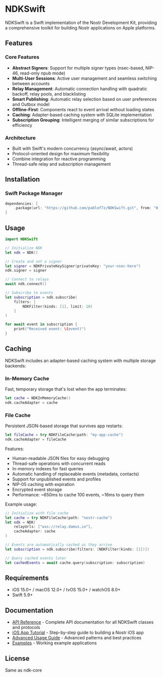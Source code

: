 # NDKSwift

NDKSwift is a Swift implementation of the Nostr Development Kit, providing a comprehensive toolkit for building Nostr applications on Apple platforms.

## Features

### Core Features
- **Abstract Signers**: Support for multiple signer types (nsec-based, NIP-46, read-only npub mode)
- **Multi-User Sessions**: Active user management and seamless switching between accounts
- **Relay Management**: Automatic connection handling with quadratic backoff, relay pools, and blacklisting
- **Smart Publishing**: Automatic relay selection based on user preferences and Outbox model
- **Offline-First**: Components react to event arrival without loading states
- **Caching**: Adapter-based caching system with SQLite implementation
- **Subscription Grouping**: Intelligent merging of similar subscriptions for efficiency

### Architecture
- Built with Swift's modern concurrency (async/await, actors)
- Protocol-oriented design for maximum flexibility
- Combine integration for reactive programming
- Thread-safe relay and subscription management

## Installation

### Swift Package Manager

```swift
dependencies: [
    .package(url: "https://github.com/pablof7z/NDKSwift.git", from: "0.1.0")
]
```

## Usage

```swift
import NDKSwift

// Initialize NDK
let ndk = NDK()

// Create and set a signer
let signer = NDKPrivateKeySigner(privateKey: "your-nsec-here")
ndk.signer = signer

// Connect to relays
await ndk.connect()

// Subscribe to events
let subscription = ndk.subscribe(
    filters: [
        NDKFilter(kinds: [1], limit: 10)
    ]
)

for await event in subscription {
    print("Received event: \(event)")
}
```

## Caching

NDKSwift includes an adapter-based caching system with multiple storage backends:

### In-Memory Cache
Fast, temporary storage that's lost when the app terminates:

```swift
let cache = NDKInMemoryCache()
ndk.cacheAdapter = cache
```

### File Cache
Persistent JSON-based storage that survives app restarts:

```swift
let fileCache = try NDKFileCache(path: "my-app-cache")
ndk.cacheAdapter = fileCache
```

Features:
- Human-readable JSON files for easy debugging
- Thread-safe operations with concurrent reads
- In-memory indexes for fast queries
- Automatic handling of replaceable events (metadata, contacts)
- Support for unpublished events and profiles
- NIP-05 caching with expiration
- Encrypted event storage
- Performance: ~650ms to cache 100 events, ~16ms to query them

Example usage:
```swift
// Initialize with file cache
let cache = try NDKFileCache(path: "nostr-cache")
let ndk = NDK(
    relayUrls: ["wss://relay.damus.io"],
    cacheAdapter: cache
)

// Events are automatically cached as they arrive
let subscription = ndk.subscribe(filters: [NDKFilter(kinds: [1])])

// Query cached events later
let cachedEvents = await cache.query(subscription: subscription)
```

## Requirements

- iOS 15.0+ / macOS 12.0+ / tvOS 15.0+ / watchOS 8.0+
- Swift 5.9+

## Documentation

- [API Reference](Documentation/API_REFERENCE.md) - Complete API documentation for all NDKSwift classes and protocols
- [iOS App Tutorial](Documentation/IOS_APP_TUTORIAL.md) - Step-by-step guide to building a Nostr iOS app
- [Advanced Usage Guide](Documentation/ADVANCED_USAGE.md) - Advanced patterns and best practices
- [Examples](Examples/README.md) - Working example applications

## License

Same as ndk-core